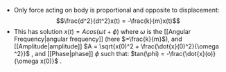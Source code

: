 - Only force acting on body is proportional and opposite to displacement:
$$\frac{d^2}{dt^2}x(t) = -\frac{k}{m}x(t)$$
- This has solution $x(t) = Acos(\omega t + \phi)$ where $\omega$ is the [[Angular Frequency|angular frequency]] (here $=\frac{k}{m}$), and [[Amplitude|amplitude]] $A = \sqrt{x(0)^2 + \frac{\dot{x}(0)^2}{\omega ^2}}$ , and [[Phase|phase]] $\phi$ such that: $tan(\phi) = -\frac{\dot{x}(o)}{\omega x(0)}$ .